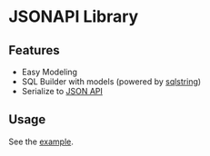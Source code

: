 # JSONAPI Library

## Features

* Easy Modeling
* SQL Builder with models (powered by [sqlstring](https://github.com/mysqljs/sqlstring))
* Serialize to [JSON API](http://jsonapi.org)

## Usage

See the [example](example.ts).
